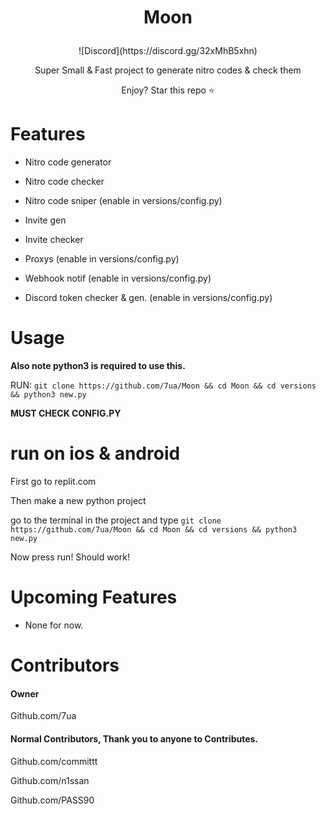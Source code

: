 # <p align=center>Moon</p>
<p align=center>![Discord](https://discord.gg/32xMhB5xhn)</p>

<p align=center> Super Small & Fast project to generate nitro codes & check them </p>



<p align=center>Enjoy? Star this repo ⭐</p>






# Features
- Nitro code generator


- Nitro code checker

- Nitro code sniper (enable in versions/config.py)


- Invite gen


- Invite checker


- Proxys (enable in versions/config.py)



- Webhook notif (enable in versions/config.py)


-  Discord token checker & gen. (enable in versions/config.py)


# Usage


**Also note python3 is required to use this.**

RUN: ```git clone https://github.com/7ua/Moon && cd Moon && cd versions && python3 new.py```

**MUST CHECK CONFIG.PY**





# run on ios & android



First go to replit.com


Then make a new python project


go to the terminal in the project and type ```git clone https://github.com/7ua/Moon && cd Moon && cd versions && python3 new.py```

Now press run! Should work!


# Upcoming Features

- None for now.


# Contributors

#### Owner 

Github.com/7ua


#### Normal Contributors, Thank you to anyone to Contributes.



Github.com/committt


Github.com/n1ssan


Github.com/PASS90


